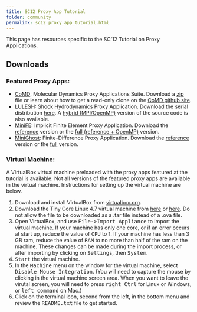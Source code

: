 ```yaml
---
title: SC12 Proxy App Tutorial
folder: community
permalink: sc12_proxy_app_tutorial.html
---
```


This page has resources specific to the SC’12 Tutorial on Proxy Applications.

## Downloads

### Featured Proxy Apps:

*   [CoMD](https://github.com/exmatex/CoMD): Molecular Dynamics Proxy Applications Suite. Download a [zip](https://github.com/exmatex/CoMD/archive/master.zip) file or learn about how to get a read-only clone on the [CoMD github site](https://github.com/exmatex/CoMD).
*   [LULESH](https://computation.llnl.gov/casc/ShockHydro): Shock Hydrodynamics Proxy Application. Download the serial distribution [here](https://computation.llnl.gov/casc/ShockHydro/LULESH-files/LULESH-1.0.1.tgz). A [hybrid (MPI/OpenMP)](http://www.mantevo.org/downloads/luleshMPI_OMP.cc) version of the source code is also available.
*   [MiniFE](http://mantevo.org/wordpress/?page_id=10 "Packages"): Implicit Finite Element Proxy Application. Download the [reference](http://www.mantevo.org/downloads/miniFE_ref-1.2.tar.gz) version or the [full (reference + OpenMP)](http://www.mantevo.org/downloads/miniFE-1.2.tar.gz) version.
*   [MiniGhost](http://mantevo.org/wordpress/?page_id=10 "Packages"): Finite-Difference Proxy Application. Download the [reference](http://www.mantevo.org/downloads/miniGhost_ref-0.1.tar.gz) version or the [full](http://www.mantevo.org/downloads/miniGhost-0.1.tar.gz) version.

### Virtual Machine:

A VirtualBox virtual machine preloaded with the proxy apps featured at the tutorial is available. Not all versions of the featured proxy apps are available in the virtual machine. Instructions for setting up the virtual machine are below.

1.  Download and install VirtualBox from [virtualbox.org](https://www.virtualbox.org/wiki/Downloads).
2.  Download the Tiny Core Linux 4.7 virtual machine from [here](http://www.mantevo.org/downloads/ProxyAppTutorialSC12.ova) or [here](https://software.sandia.gov/mantevo/ProxyAppTutorialSC12.ova). Do not allow the file to be downloaded as a .tar file instead of a .ova file.
3.  Open VirtualBox, and use <tt>File->Import Appliance</tt> to import the virtual machine. If your machine has only one core, or if an error occurs at start up, reduce the value of <tt>CPU</tt> to 1\. If your machine has less than 3 GB ram, reduce the value of <tt>RAM</tt> to no more than half of the ram on the machine. These changes can be made during the import process, or after importing by clicking on <tt>Settings</tt>, then <tt>System</tt>.
4.  <tt>Start</tt> the virtual machine.
5.  In the <tt>Machine</tt> menu on the window for the virtual machine, select <tt>Disable Mouse Integration</tt>. (You will need to capture the mouse by clicking in the virtual machine screen area. When you want to leave the virutal screen, you will need to press <tt>right Ctrl</tt> for Linux or Windows, or <tt>left command</tt> on Mac.)
6.  Click on the terminal icon, second from the left, in the bottom menu and review the <tt>README.txt</tt> file to get started.